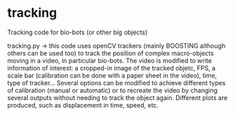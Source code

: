 # tracking
 Tracking code for bio-bots (or other big objects)

tracking.py -> this code uses openCV trackers (mainly BOOSTING although others can be used too) to track the position of complex macro-objects moving in a video, in particular bio-bots. The video is modified to write information of interest: a cropped-in image of the tracked objetc, FPS, a scale bar (calibration can be done with a paper sheet in the video), time, type of tracker... Several options can be modified to achieve different types of calibration (manual or automatic) or to recreate the video by changing several outputs without needing to track the object again. Different plots are produced, such as displacement in time, speed, etc.